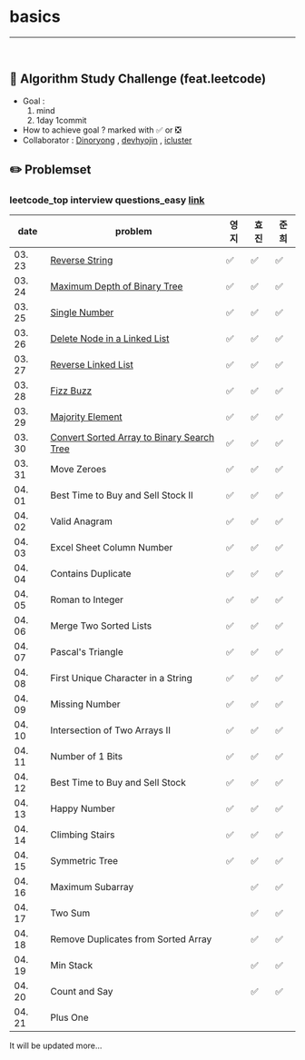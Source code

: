 # basics

---

<br>

## :notebook_with_decorative_cover: Algorithm Study Challenge (feat.leetcode)

- Goal :
  1. mind
  2. 1day 1commit
- How to achieve goal ? marked with :white_check_mark: or :negative_squared_cross_mark:
- Collaborator : [Dinoryong](https://github.com/Dinoryong) , [devhyojin]() , [icluster]()

## :pencil2: Problemset

### leetcode_top interview questions_easy [link](https://leetcode.com/problemset/algorithms/?difficulty=Easy)

| date   | problem                                                                                                                 | 영지               | 효진               | 준희               |
| ------ | ----------------------------------------------------------------------------------------------------------------------- | ------------------ | ------------------ | ------------------ |
| 03. 23 | [Reverse String](https://leetcode.com/problems/reverse-string/)                                                         | :white_check_mark: | :white_check_mark: | :white_check_mark: |
| 03. 24 | [Maximum Depth of Binary Tree](https://leetcode.com/problems/maximum-depth-of-binary-tree/)                             | :white_check_mark: | :white_check_mark: | :white_check_mark: |
| 03. 25 | [Single Number](https://leetcode.com/problems/single-number/)                                                           | :white_check_mark: | :white_check_mark: | :white_check_mark: |
| 03. 26 | [Delete Node in a Linked List](https://leetcode.com/problems/delete-node-in-a-linked-list/)                             | :white_check_mark: | :white_check_mark: | :white_check_mark: |
| 03. 27 | [Reverse Linked List](https://leetcode.com/problems/reverse-linked-list/)                                               | :white_check_mark: | :white_check_mark: | :white_check_mark: |
| 03. 28 | [Fizz Buzz](https://leetcode.com/problems/fizz-buzz/)                                                                   | :white_check_mark: | :white_check_mark: | :white_check_mark: |
| 03. 29 | [Majority Element](https://leetcode.com/problems/majority-element/)                                                     | :white_check_mark: | :white_check_mark: | :white_check_mark: |
| 03. 30 | [Convert Sorted Array to Binary Search Tree](https://leetcode.com/problems/convert-sorted-array-to-binary-search-tree/) | :white_check_mark: | :white_check_mark: | :white_check_mark: |
| 03. 31 | Move Zeroes<br/>                                                                                                        | :white_check_mark: | :white_check_mark: | :white_check_mark: |
| 04. 01 | Best Time to Buy and Sell Stock II<br/>                                                                                 | :white_check_mark: | :white_check_mark: | :white_check_mark: |
| 04. 02 | Valid Anagram<br/>                                                                                                      | :white_check_mark: | :white_check_mark: | :white_check_mark: |
| 04. 03 | Excel Sheet Column Number <br/>                                                                                         | :white_check_mark: | :white_check_mark: | :white_check_mark: |
| 04. 04 | Contains Duplicate<br/>                                                                                                 | :white_check_mark: | :white_check_mark: | :white_check_mark: |
| 04. 05 | Roman to Integer<br/>                                                                                                   | :white_check_mark: | :white_check_mark: | :white_check_mark: |
| 04. 06 | Merge Two Sorted Lists<br/>                                                                                             | :white_check_mark: | :white_check_mark: | :white_check_mark: |
| 04. 07 | Pascal's Triangle<br/>                                                                                                  | :white_check_mark: | :white_check_mark: | :white_check_mark: |
| 04. 08 | First Unique Character in a String<br/>                                                                                 | :white_check_mark: | :white_check_mark: | :white_check_mark: |
| 04. 09 | Missing Number<br/>                                                                                                     | :white_check_mark: | :white_check_mark: | :white_check_mark: |
| 04. 10 | Intersection of Two Arrays II<br/>                                                                                      | :white_check_mark: | :white_check_mark: | :white_check_mark: |
| 04. 11 | Number of 1 Bits<br/>                                                                                                   | :white_check_mark: | :white_check_mark: | :white_check_mark: |
| 04. 12 | Best Time to Buy and Sell Stock<br/>                                                                                    | :white_check_mark: | :white_check_mark: | :white_check_mark: |
| 04. 13 | Happy Number<br/>                                                                                                       | :white_check_mark: | :white_check_mark: | :white_check_mark: |
| 04. 14 | Climbing Stairs<br/>                                                                                                    | :white_check_mark: | :white_check_mark: | :white_check_mark: |
| 04. 15 | Symmetric Tree<br/>                                                                                                     | :white_check_mark: | :white_check_mark: | :white_check_mark: |
| 04. 16 | Maximum Subarray<br/>                                                                                                   |                    | :white_check_mark: |   :white_check_mark: |
| 04. 17 | Two Sum<br/>                                                                                                            |                    | :white_check_mark: |   :white_check_mark: |
| 04. 18 | Remove Duplicates from Sorted Array<br/>                                                                                |                    | :white_check_mark: |   :white_check_mark: |
| 04. 19 | Min Stack<br/>                                                                                                          |                    | :white_check_mark: |   :white_check_mark: |
| 04. 20 | Count and Say<br/>                                                                                                      |                    | :white_check_mark: | :white_check_mark: |
| 04. 21 | Plus One<br/>                                                                                                           |                    |  |  |

It will be updated more...
